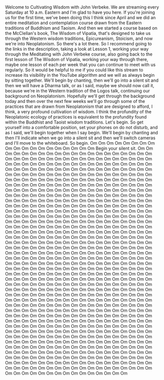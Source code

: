  Welcome to Cultivating Wisdom with John Verbeke. We are streaming every Saturday at 10 a.m. Eastern and I'm glad to have you here. If you're joining us for the first time, we've been doing this I think since April and we did an entire meditation and contemplation course drawn from the Eastern traditions of Buddhism and Taoism. And then we started a course based on the McClellan's book, The Wisdom of Vipatia, that's designed to take us through the Western wisdom traditions, Epicureanism, Stoicism, and now we're into Neoplatonism. So there's a lot there. So I recommend going to the links in the description, taking a look at Lesson 1, working your way through the Meditating with John Verbeke course, also going back to the first lesson of The Wisdom of Vipatia, working your way through there, maybe one lesson of each per week that you can continue to meet with us regularly. So it would be helpful to me if you could like this stream to increase its visibility in the YouTube algorithm and we will as always begin by sitting together. We'll begin by chanting, then we'll go into a silent sit and then we will have a Dharma talk, or as I said, maybe we should now call it, because we're in the Western tradition of the Logos talk, continuing our background on Neoplatonism. Hopefully we'll get through the background today and then over the next few weeks we'll go through some of the practices that are drawn from Neoplatonism that are designed to afford, I think, a very profound cultivation of wisdom. I think the profundity of the Neoplatonic ecology of practices is equivalent to the profundity found within the Buddhist and Taoist wisdom traditions. Let's begin. So get yourself into a comfortable position, set your phones on do not disturb, and as I said, we'll begin together when I say begin. We'll begin by chanting and then I'll indicate when we go into a silent sit and then we'll switch cameras and I'll move to the whiteboard. So begin. Om Om Om Om Om Om Om Om Om Om Om Om Om Om Om Om Om Om Om Begin your silent sit. Om Om Om Om Om Om Om Om Om Om Om Om Om Om Om Om Om Om Om Om Om Om Om Om Om Om Om Om Om Om Om Om Om Om Om Om Om Om Om Om Om Om Om Om Om Om Om Om Om Om Om Om Om Om Om Om Om Om Om Om Om Om Om Om Om Om Om Om Om Om Om Om Om Om Om Om Om Om Om Om Om Om Om Om Om Om Om Om Om Om Om Om Om Om Om Om Om Om Om Om Om Om Om Om Om Om Om Om Om Om Om Om Om Om Om Om Om Om Om Om Om Om Om Om Om Om Om Om Om Om Om Om Om Om Om Om Om Om Om Om Om Om Om Om Om Om Om Om Om Om Om Om Om Om Om Om Om Om Om Om Om Om Om Om Om Om Om Om Om Om Om Om Om Om Om Om Om Om Om Om Om Om Om Om Om Om Om Om Om Om Om Om Om Om Om Om Om Om Om Om Om Om Om Om Om Om Om Om Om Om Om Om Om Om Om Om Om Om Om Om Om Om Om Om Om Om Om Om Om Om Om Om Om Om Om Om Om Om Om Om Om Om Om Om Om Om Om Om Om Om Om Om Om Om Om Om Om Om Om Om Om Om Om Om Om Om Om Om Om Om Om Om Om Om Om Om Om Om Om Om Om Om Om Om Om Om Om Om Om Om Om Om Om Om Om Om Om Om Om Om Om Om Om Om Om Om Om Om Om Om Om Om Om Om Om Om Om Om Om Om Om Om Om Om Om Om Om Om Om Om Om Om Om Om Om Om Om Om Om Om Om Om Om Om Om Om Om Om Om Om Om Om Om Om Om Om Om Om Om Om Om Om Om Om Om Om Om Om Om Om Om Om Om Om Om Om Om Om Om Om Om Om Om Om Om Om Om Om Om Om Om Om Om Om Om Om Om Om Om Om Om Om Om Om Om Om Om Om Om Om Om Om Om Om Om Om Om Om Om Om Om Om Om Om Om Om Om Om Om Om Om Om Om Om Om Om Om Om Om Om Om Om Om Om Om Om Om Om Om Om Om Om Om Om Om Om Om Om Om Om Om Om Om Om Om Om Om Om Om Om Om Om Om Om Om Om Om Om Om Om Om Om Om Om Om Om Om Om Om Om Om Om Om Om Om Om Om Om Om Om Om Om Om Om Om Om Om Om Om Om Om Om Om Om Om Om Om Om Om Om Om Om Om Om Om Om Om Om Om Om Om Om Om Om Om Om Om Om Om Om Om Om Om Om Om Om Om Om Om Om Om Om Om Om Om Om Om Om Om Om Om Om Om Om Om Om Om Om Om Om Om Om Om Om Om Om Om Om Om Om Om Om Om Om Om Om Om Om Om Om Om Om Om Om Om Om Om Om Om Om Om Om Om Om Om Om Om Om Om Om Om Om Om Om Om Om Om Om Om Om Om Om Om Om Om Om Om Om Om Om Om Om Om Om Om Om Om Om Om Om Om Om Om Om Om Om Om Om Om Om Om Om Om Om Om Om Om Om Om Om Om Om Om Om Om Om Om Om Om Om Om Om Om Om Om Om Om Om Om Om Om Om Om Om Om Om Om Om Om Om Om Om Om Om Om Om Om Om Om Om Om Om Om Om Om Om Om Om Om Om Om Om Om Om Om Om Om Om Om Om Om Om Om Om Om Om Om Om Om Om Om Om Om Om Om Om Om Om Om Om Om Om Om Om Om Om Om Om Om Om Om Om Om Om Om Om Om Om Om Om Om Om Om Om Om Om Om Om Om Om Om Om Om